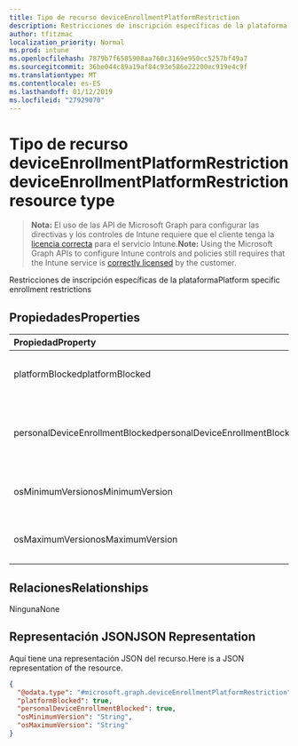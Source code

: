 ```yaml
---
title: Tipo de recurso deviceEnrollmentPlatformRestriction
description: Restricciones de inscripción específicas de la plataforma
author: tfitzmac
localization_priority: Normal
ms.prod: intune
ms.openlocfilehash: 7879b7f6585908aa760c3169e950cc5257bf49a7
ms.sourcegitcommit: 36be044c89a19af84c93e586e22200ec919e4c9f
ms.translationtype: MT
ms.contentlocale: es-ES
ms.lasthandoff: 01/12/2019
ms.locfileid: "27929070"
---
```

# <a name="deviceenrollmentplatformrestriction-resource-type"></a><span data-ttu-id="e20df-103">Tipo de recurso deviceEnrollmentPlatformRestriction</span><span class="sxs-lookup"><span data-stu-id="e20df-103">deviceEnrollmentPlatformRestriction resource type</span></span>

> <span data-ttu-id="e20df-104">**Nota:** El uso de las API de Microsoft Graph para configurar las directivas y los controles de Intune requiere que el cliente tenga la [licencia correcta](https://go.microsoft.com/fwlink/?linkid=839381) para el servicio Intune.</span><span class="sxs-lookup"><span data-stu-id="e20df-104">**Note:** Using the Microsoft Graph APIs to configure Intune controls and policies still requires that the Intune service is [correctly licensed](https://go.microsoft.com/fwlink/?linkid=839381) by the customer.</span></span>

<span data-ttu-id="e20df-105">Restricciones de inscripción específicas de la plataforma</span><span class="sxs-lookup"><span data-stu-id="e20df-105">Platform specific enrollment restrictions</span></span>
## <a name="properties"></a><span data-ttu-id="e20df-106">Propiedades</span><span class="sxs-lookup"><span data-stu-id="e20df-106">Properties</span></span>
|<span data-ttu-id="e20df-107">Propiedad</span><span class="sxs-lookup"><span data-stu-id="e20df-107">Property</span></span>|<span data-ttu-id="e20df-108">Tipo</span><span class="sxs-lookup"><span data-stu-id="e20df-108">Type</span></span>|<span data-ttu-id="e20df-109">Descripción</span><span class="sxs-lookup"><span data-stu-id="e20df-109">Description</span></span>|
|:---|:---|:---|
|<span data-ttu-id="e20df-110">platformBlocked</span><span class="sxs-lookup"><span data-stu-id="e20df-110">platformBlocked</span></span>|<span data-ttu-id="e20df-111">Booleano</span><span class="sxs-lookup"><span data-stu-id="e20df-111">Boolean</span></span>|<span data-ttu-id="e20df-112">Impedir que la plataforma se inscriba</span><span class="sxs-lookup"><span data-stu-id="e20df-112">Block the platform from enrolling</span></span>|
|<span data-ttu-id="e20df-113">personalDeviceEnrollmentBlocked</span><span class="sxs-lookup"><span data-stu-id="e20df-113">personalDeviceEnrollmentBlocked</span></span>|<span data-ttu-id="e20df-114">Booleano</span><span class="sxs-lookup"><span data-stu-id="e20df-114">Boolean</span></span>|<span data-ttu-id="e20df-115">Impedir que los dispositivos de propiedad personal se inscriban</span><span class="sxs-lookup"><span data-stu-id="e20df-115">Block personally owned devices from enrolling</span></span>|
|<span data-ttu-id="e20df-116">osMinimumVersion</span><span class="sxs-lookup"><span data-stu-id="e20df-116">osMinimumVersion</span></span>|<span data-ttu-id="e20df-117">cadena</span><span class="sxs-lookup"><span data-stu-id="e20df-117">String</span></span>|<span data-ttu-id="e20df-118">Versión de sistema operativo mínima compatible</span><span class="sxs-lookup"><span data-stu-id="e20df-118">Min OS version supported</span></span>|
|<span data-ttu-id="e20df-119">osMaximumVersion</span><span class="sxs-lookup"><span data-stu-id="e20df-119">osMaximumVersion</span></span>|<span data-ttu-id="e20df-120">cadena</span><span class="sxs-lookup"><span data-stu-id="e20df-120">String</span></span>|<span data-ttu-id="e20df-121">Versión de sistema operativo máxima compatible</span><span class="sxs-lookup"><span data-stu-id="e20df-121">Max OS version supported</span></span>|

## <a name="relationships"></a><span data-ttu-id="e20df-122">Relaciones</span><span class="sxs-lookup"><span data-stu-id="e20df-122">Relationships</span></span>
<span data-ttu-id="e20df-123">Ninguna</span><span class="sxs-lookup"><span data-stu-id="e20df-123">None</span></span>
## <a name="json-representation"></a><span data-ttu-id="e20df-124">Representación JSON</span><span class="sxs-lookup"><span data-stu-id="e20df-124">JSON Representation</span></span>
<span data-ttu-id="e20df-125">Aquí tiene una representación JSON del recurso.</span><span class="sxs-lookup"><span data-stu-id="e20df-125">Here is a JSON representation of the resource.</span></span>
<!-- {
  "blockType": "resource",
  "@odata.type": "microsoft.graph.deviceEnrollmentPlatformRestriction"
}
-->
``` json
{
  "@odata.type": "#microsoft.graph.deviceEnrollmentPlatformRestriction",
  "platformBlocked": true,
  "personalDeviceEnrollmentBlocked": true,
  "osMinimumVersion": "String",
  "osMaximumVersion": "String"
}
```



